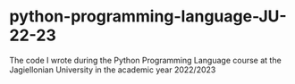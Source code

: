 # python-programming-language-JU-22-23
The code I wrote during the Python Programming Language course at the Jagiellonian University in the academic year 2022/2023
